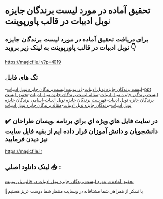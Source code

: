 # تحقیق آماده در مورد لیست برندگان جایزه نوبل ادبیات در قالب پاورپوینت

## برای دریافت تحقیق آماده در مورد لیست برندگان جایزه نوبل ادبیات در قالب پاورپوینت به لینک زیر بروید 👇

https://magicfile.ir/?p=4019

## تگ های فایل

-[لیست برندگان جایزه نوبل ادبیات](https://magicfile.ir/product/%d8%aa%d8%ad%d9%82%db%8c%d9%82-%d9%84%db%8c%d8%b3%d8%aa-%d8%a8%d8%b1%d9%86%d8%af%da%af%d8%a7%d9%86-%d8%ac%d8%a7%db%8c%d8%b2%d9%87-%d9%86%d9%88%d8%a8%d9%84-%d8%a7%d8%af%d8%a8%db%8c%d8%a7%d8%aa-%d8%af%d8%b1-%d9%be%d8%a7%d9%88%d8%b1%d9%be%d9%88%db%8c%d9%86%d8%aa/)-[پاورپوینت لیست برندگان جایزه نوبل ادبیات](https://magicfile.ir/product/%d8%aa%d8%ad%d9%82%db%8c%d9%82-%d9%84%db%8c%d8%b3%d8%aa-%d8%a8%d8%b1%d9%86%d8%af%da%af%d8%a7%d9%86-%d8%ac%d8%a7%db%8c%d8%b2%d9%87-%d9%86%d9%88%d8%a8%d9%84-%d8%a7%d8%af%d8%a8%db%8c%d8%a7%d8%aa-%d8%af%d8%b1-%d9%be%d8%a7%d9%88%d8%b1%d9%be%d9%88%db%8c%d9%86%d8%aa/)-[ppt لیست برندگان جایزه نوبل ادبیات](https://magicfile.ir/product/%d8%aa%d8%ad%d9%82%db%8c%d9%82-%d9%84%db%8c%d8%b3%d8%aa-%d8%a8%d8%b1%d9%86%d8%af%da%af%d8%a7%d9%86-%d8%ac%d8%a7%db%8c%d8%b2%d9%87-%d9%86%d9%88%d8%a8%d9%84-%d8%a7%d8%af%d8%a8%db%8c%d8%a7%d8%aa-%d8%af%d8%b1-%d9%be%d8%a7%d9%88%d8%b1%d9%be%d9%88%db%8c%d9%86%d8%aa/)-[مقاله لیست برندگان جایزه نوبل ادبیات](https://magicfile.ir/product/%d8%aa%d8%ad%d9%82%db%8c%d9%82-%d9%84%db%8c%d8%b3%d8%aa-%d8%a8%d8%b1%d9%86%d8%af%da%af%d8%a7%d9%86-%d8%ac%d8%a7%db%8c%d8%b2%d9%87-%d9%86%d9%88%d8%a8%d9%84-%d8%a7%d8%af%d8%a8%db%8c%d8%a7%d8%aa-%d8%af%d8%b1-%d9%be%d8%a7%d9%88%d8%b1%d9%be%d9%88%db%8c%d9%86%d8%aa/)-[تحقیق لیست برندگان جایزه نوبل ادبیات](https://magicfile.ir/product/%d8%aa%d8%ad%d9%82%db%8c%d9%82-%d9%84%db%8c%d8%b3%d8%aa-%d8%a8%d8%b1%d9%86%d8%af%da%af%d8%a7%d9%86-%d8%ac%d8%a7%db%8c%d8%b2%d9%87-%d9%86%d9%88%d8%a8%d9%84-%d8%a7%d8%af%d8%a8%db%8c%d8%a7%d8%aa-%d8%af%d8%b1-%d9%be%d8%a7%d9%88%d8%b1%d9%be%d9%88%db%8c%d9%86%d8%aa/)-[فهرست برندگان جایزه نوبل ادبیات](https://magicfile.ir/product/%d8%aa%d8%ad%d9%82%db%8c%d9%82-%d9%84%db%8c%d8%b3%d8%aa-%d8%a8%d8%b1%d9%86%d8%af%da%af%d8%a7%d9%86-%d8%ac%d8%a7%db%8c%d8%b2%d9%87-%d9%86%d9%88%d8%a8%d9%84-%d8%a7%d8%af%d8%a8%db%8c%d8%a7%d8%aa-%d8%af%d8%b1-%d9%be%d8%a7%d9%88%d8%b1%d9%be%d9%88%db%8c%d9%86%d8%aa/)-[اسامی برندگان جایزه نوبل ادبیات](https://magicfile.ir/product/%d8%aa%d8%ad%d9%82%db%8c%d9%82-%d9%84%db%8c%d8%b3%d8%aa-%d8%a8%d8%b1%d9%86%d8%af%da%af%d8%a7%d9%86-%d8%ac%d8%a7%db%8c%d8%b2%d9%87-%d9%86%d9%88%d8%a8%d9%84-%d8%a7%d8%af%d8%a8%db%8c%d8%a7%d8%aa-%d8%af%d8%b1-%d9%be%d8%a7%d9%88%d8%b1%d9%be%d9%88%db%8c%d9%86%d8%aa/)-[برندگان جایزه نوبل ادبیات](https://magicfile.ir/product/%d8%aa%d8%ad%d9%82%db%8c%d9%82-%d9%84%db%8c%d8%b3%d8%aa-%d8%a8%d8%b1%d9%86%d8%af%da%af%d8%a7%d9%86-%d8%ac%d8%a7%db%8c%d8%b2%d9%87-%d9%86%d9%88%d8%a8%d9%84-%d8%a7%d8%af%d8%a8%db%8c%d8%a7%d8%aa-%d8%af%d8%b1-%d9%be%d8%a7%d9%88%d8%b1%d9%be%d9%88%db%8c%d9%86%d8%aa/)-[مقاله برندگان جایزه نوبل ادبیات](https://magicfile.ir/product/%d8%aa%d8%ad%d9%82%db%8c%d9%82-%d9%84%db%8c%d8%b3%d8%aa-%d8%a8%d8%b1%d9%86%d8%af%da%af%d8%a7%d9%86-%d8%ac%d8%a7%db%8c%d8%b2%d9%87-%d9%86%d9%88%d8%a8%d9%84-%d8%a7%d8%af%d8%a8%db%8c%d8%a7%d8%aa-%d8%af%d8%b1-%d9%be%d8%a7%d9%88%d8%b1%d9%be%d9%88%db%8c%d9%86%d8%aa/)

## ✔️ در سايت فايل هاي ويژه اي براي برنامه نويسان طراحان دانشجويان و دانش آموزان قرار داده ايم از بقيه فايل سايت نيز ديدن فرماييد

https://magicfile.ir


## لينک دانلود اصلي 📥 :

[تحقیق آماده در مورد لیست برندگان جایزه نوبل ادبیات در قالب پاورپوینت](https://magicfile.ir/product/%d8%aa%d8%ad%d9%82%db%8c%d9%82-%d9%84%db%8c%d8%b3%d8%aa-%d8%a8%d8%b1%d9%86%d8%af%da%af%d8%a7%d9%86-%d8%ac%d8%a7%db%8c%d8%b2%d9%87-%d9%86%d9%88%d8%a8%d9%84-%d8%a7%d8%af%d8%a8%db%8c%d8%a7%d8%aa-%d8%af%d8%b1-%d9%be%d8%a7%d9%88%d8%b1%d9%be%d9%88%db%8c%d9%86%d8%aa/) 


🙏با تشکر از همراهي شما مشتاقانه در وبسایت منتظر شما دوست عزیز هستیم

